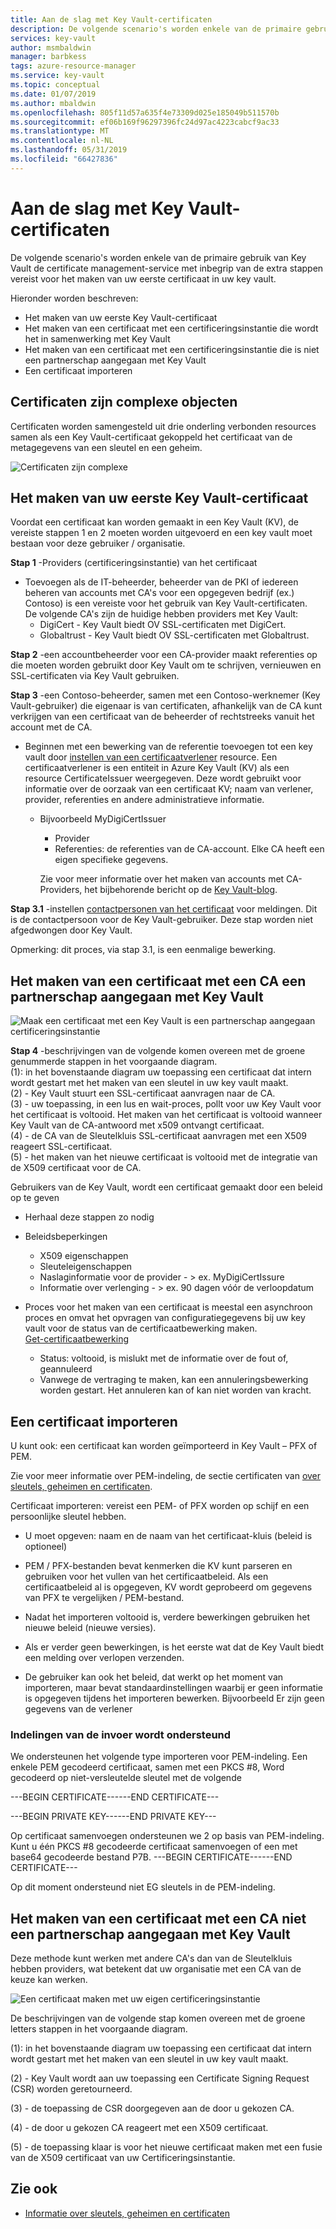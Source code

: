 ```yaml
---
title: Aan de slag met Key Vault-certificaten
description: De volgende scenario's worden enkele van de primaire gebruik van Key Vault de certificate management-service met inbegrip van de extra stappen vereist voor het maken van uw eerste certificaat in uw key vault.
services: key-vault
author: msmbaldwin
manager: barbkess
tags: azure-resource-manager
ms.service: key-vault
ms.topic: conceptual
ms.date: 01/07/2019
ms.author: mbaldwin
ms.openlocfilehash: 805f11d57a635f4e73309d025e185049b511570b
ms.sourcegitcommit: ef06b169f96297396fc24d97ac4223cabcf9ac33
ms.translationtype: MT
ms.contentlocale: nl-NL
ms.lasthandoff: 05/31/2019
ms.locfileid: "66427836"
---
```

# <a name="get-started-with-key-vault-certificates"></a>Aan de slag met Key Vault-certificaten
De volgende scenario's worden enkele van de primaire gebruik van Key Vault de certificate management-service met inbegrip van de extra stappen vereist voor het maken van uw eerste certificaat in uw key vault.

Hieronder worden beschreven:
- Het maken van uw eerste Key Vault-certificaat
- Het maken van een certificaat met een certificeringsinstantie die wordt het in samenwerking met Key Vault
- Het maken van een certificaat met een certificeringsinstantie die is niet een partnerschap aangegaan met Key Vault
- Een certificaat importeren

## <a name="certificates-are-complex-objects"></a>Certificaten zijn complexe objecten
Certificaten worden samengesteld uit drie onderling verbonden resources samen als een Key Vault-certificaat gekoppeld het certificaat van de metagegevens van een sleutel en een geheim.


![Certificaten zijn complexe](media/azure-key-vault.png)


## <a name="creating-your-first-key-vault-certificate"></a>Het maken van uw eerste Key Vault-certificaat  
 Voordat een certificaat kan worden gemaakt in een Key Vault (KV), de vereiste stappen 1 en 2 moeten worden uitgevoerd en een key vault moet bestaan voor deze gebruiker / organisatie.  

**Stap 1** -Providers (certificeringsinstantie) van het certificaat  
-   Toevoegen als de IT-beheerder, beheerder van de PKI of iedereen beheren van accounts met CA's voor een opgegeven bedrijf (ex.) Contoso) is een vereiste voor het gebruik van Key Vault-certificaten.  
    De volgende CA's zijn de huidige hebben providers met Key Vault:  
    -   DigiCert - Key Vault biedt OV SSL-certificaten met DigiCert.  
    -   Globaltrust - Key Vault biedt OV SSL-certificaten met Globaltrust.  

**Stap 2** -een accountbeheerder voor een CA-provider maakt referenties op die moeten worden gebruikt door Key Vault om te schrijven, vernieuwen en SSL-certificaten via Key Vault gebruiken.

**Stap 3** -een Contoso-beheerder, samen met een Contoso-werknemer (Key Vault-gebruiker) die eigenaar is van certificaten, afhankelijk van de CA kunt verkrijgen van een certificaat van de beheerder of rechtstreeks vanuit het account met de CA.  

- Beginnen met een bewerking van de referentie toevoegen tot een key vault door [instellen van een certificaatverlener](/rest/api/keyvault/setcertificateissuer/setcertificateissuer) resource. Een certificaatverlener is een entiteit in Azure Key Vault (KV) als een resource CertificateIssuer weergegeven. Deze wordt gebruikt voor informatie over de oorzaak van een certificaat KV; naam van verlener, provider, referenties en andere administratieve informatie.
  - Bijvoorbeeld MyDigiCertIssuer  
    -   Provider  
    -   Referenties: de referenties van de CA-account. Elke CA heeft een eigen specifieke gegevens.  

    Zie voor meer informatie over het maken van accounts met CA-Providers, het bijbehorende bericht op de [Key Vault-blog](https://aka.ms/kvcertsblog).  

**Stap 3.1** -instellen [contactpersonen van het certificaat](/rest/api/keyvault/setcertificatecontacts/setcertificatecontacts) voor meldingen. Dit is de contactpersoon voor de Key Vault-gebruiker. Deze stap worden niet afgedwongen door Key Vault.  

Opmerking: dit proces, via stap 3.1, is een eenmalige bewerking.  

## <a name="creating-a-certificate-with-a-ca-partnered-with-key-vault"></a>Het maken van een certificaat met een CA een partnerschap aangegaan met Key Vault

![Maak een certificaat met een Key Vault is een partnerschap aangegaan certificeringsinstantie](media/certificate-authority-2.png)

**Stap 4** -beschrijvingen van de volgende komen overeen met de groene genummerde stappen in het voorgaande diagram.  
  (1): in het bovenstaande diagram uw toepassing een certificaat dat intern wordt gestart met het maken van een sleutel in uw key vault maakt.  
  (2) - Key Vault stuurt een SSL-certificaat aanvragen naar de CA.  
  (3) - uw toepassing, in een lus en wait-proces, pollt voor uw Key Vault voor het certificaat is voltooid. Het maken van het certificaat is voltooid wanneer Key Vault van de CA-antwoord met x509 ontvangt certificaat.  
  (4) - de CA van de Sleutelkluis SSL-certificaat aanvragen met een X509 reageert SSL-certificaat.  
  (5) - het maken van het nieuwe certificaat is voltooid met de integratie van de X509 certificaat voor de CA.  

  Gebruikers van de Key Vault, wordt een certificaat gemaakt door een beleid op te geven

  -   Herhaal deze stappen zo nodig  
  -   Beleidsbeperkingen  
      -   X509 eigenschappen  
      -   Sleuteleigenschappen  
      -   Naslaginformatie voor de provider - > ex. MyDigiCertIssure  
      -   Informatie over verlenging - > ex. 90 dagen vóór de verloopdatum  

  - Proces voor het maken van een certificaat is meestal een asynchroon proces en omvat het opvragen van configuratiegegevens bij uw key vault voor de status van de certificaatbewerking maken.  
[Get-certificaatbewerking](/rest/api/keyvault/getcertificateoperation/getcertificateoperation)  
      -   Status: voltooid, is mislukt met de informatie over de fout of, geannuleerd  
      -   Vanwege de vertraging te maken, kan een annuleringsbewerking worden gestart. Het annuleren kan of kan niet worden van kracht.  

## <a name="import-a-certificate"></a>Een certificaat importeren  
 U kunt ook: een certificaat kan worden geïmporteerd in Key Vault – PFX of PEM.  

 Zie voor meer informatie over PEM-indeling, de sectie certificaten van [over sleutels, geheimen en certificaten](about-keys-secrets-and-certificates.md).  

 Certificaat importeren: vereist een PEM- of PFX worden op schijf en een persoonlijke sleutel hebben. 
-   U moet opgeven: naam en de naam van het certificaat-kluis (beleid is optioneel)

-   PEM / PFX-bestanden bevat kenmerken die KV kunt parseren en gebruiken voor het vullen van het certificaatbeleid. Als een certificaatbeleid al is opgegeven, KV wordt geprobeerd om gegevens van PFX te vergelijken / PEM-bestand.  

-   Nadat het importeren voltooid is, verdere bewerkingen gebruiken het nieuwe beleid (nieuwe versies).  

-   Als er verder geen bewerkingen, is het eerste wat dat de Key Vault biedt een melding over verlopen verzenden. 

-   De gebruiker kan ook het beleid, dat werkt op het moment van importeren, maar bevat standaardinstellingen waarbij er geen informatie is opgegeven tijdens het importeren bewerken. Bijvoorbeeld Er zijn geen gegevens van de verlener  

### <a name="formats-of-import-we-support"></a>Indelingen van de invoer wordt ondersteund
We ondersteunen het volgende type importeren voor PEM-indeling. Een enkele PEM gecodeerd certificaat, samen met een PKCS #8, Word gecodeerd op niet-versleutelde sleutel met de volgende

---BEGIN CERTIFICATE------END CERTIFICATE---

---BEGIN PRIVATE KEY------END PRIVATE KEY---

Op certificaat samenvoegen ondersteunen we 2 op basis van PEM-indeling. Kunt u één PKCS #8 gecodeerde certificaat samenvoegen of een met base64 gecodeerde bestand P7B. ---BEGIN CERTIFICATE------END CERTIFICATE---

Op dit moment ondersteund niet EG sleutels in de PEM-indeling.

## <a name="creating-a-certificate-with-a-ca-not-partnered-with-key-vault"></a>Het maken van een certificaat met een CA niet een partnerschap aangegaan met Key Vault  
 Deze methode kunt werken met andere CA's dan van de Sleutelkluis hebben providers, wat betekent dat uw organisatie met een CA van de keuze kan werken.  

![Een certificaat maken met uw eigen certificeringsinstantie](media/certificate-authority-1.png)  

 De beschrijvingen van de volgende stap komen overeen met de groene letters stappen in het voorgaande diagram.  

  (1): in het bovenstaande diagram uw toepassing een certificaat dat intern wordt gestart met het maken van een sleutel in uw key vault maakt.  

  (2) - Key Vault wordt aan uw toepassing een Certificate Signing Request (CSR) worden geretourneerd.  

  (3) - de toepassing de CSR doorgegeven aan de door u gekozen CA.  

  (4) - de door u gekozen CA reageert met een X509 certificaat.  

  (5) - de toepassing klaar is voor het nieuwe certificaat maken met een fusie van de X509 certificaat van uw Certificeringsinstantie.

## <a name="see-also"></a>Zie ook

- [Informatie over sleutels, geheimen en certificaten](about-keys-secrets-and-certificates.md)
